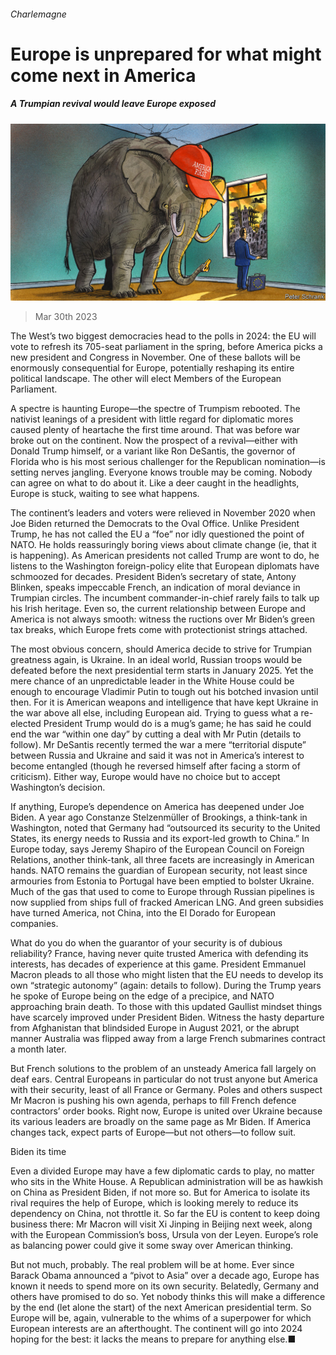 ###### Charlemagne

# Europe is unprepared for what might come next in America 

##### A Trumpian revival would leave Europe exposed 

![image](images/20230401_EUD000.jpg) 

> Mar 30th 2023 

The West’s two biggest democracies head to the polls in 2024: the EU will vote to refresh its 705-seat parliament in the spring, before America picks a new president and Congress in November. One of these ballots will be enormously consequential for Europe, potentially reshaping its entire political landscape. The other will elect Members of the European Parliament.

A spectre is haunting Europe—the spectre of Trumpism rebooted. The nativist leanings of a president with little regard for diplomatic mores caused plenty of heartache the first time around. That was before war broke out on the continent. Now the prospect of a revival—either with Donald Trump himself, or a variant like Ron DeSantis, the governor of Florida who is his most serious challenger for the Republican nomination—is setting nerves jangling. Everyone knows trouble may be coming. Nobody can agree on what to do about it. Like a deer caught in the headlights, Europe is stuck, waiting to see what happens. 

The continent’s leaders and voters were relieved in November 2020 when Joe Biden returned the Democrats to the Oval Office. Unlike President Trump, he has not called the EU a “foe” nor idly questioned the point of NATO. He holds reassuringly boring views about climate change (ie, that it is happening). As American presidents not called Trump are wont to do, he listens to the Washington foreign-policy elite that European diplomats have schmoozed for decades. President Biden’s secretary of state, Antony Blinken, speaks impeccable French, an indication of moral deviance in Trumpian circles. The incumbent commander-in-chief rarely fails to talk up his Irish heritage. Even so, the current relationship between Europe and America is not always smooth: witness the ructions over Mr Biden’s green tax breaks, which Europe frets come with protectionist strings attached.

The most obvious concern, should America decide to strive for Trumpian greatness again, is Ukraine. In an ideal world, Russian troops would be defeated before the next presidential term starts in January 2025. Yet the mere chance of an unpredictable leader in the White House could be enough to encourage Vladimir Putin to tough out his botched invasion until then. For it is American weapons and intelligence that have kept Ukraine in the war above all else, including European aid. Trying to guess what a re-elected President Trump would do is a mug’s game; he has said he could end the war “within one day” by cutting a deal with Mr Putin (details to follow). Mr DeSantis recently termed the war a mere “territorial dispute” between Russia and Ukraine and said it was not in America’s interest to become entangled (though he reversed himself after facing a storm of criticism). Either way, Europe would have no choice but to accept Washington’s decision.

If anything, Europe’s dependence on America has deepened under Joe Biden. A year ago Constanze Stelzenmüller of Brookings, a think-tank in Washington, noted that Germany had “outsourced its security to the United States, its energy needs to Russia and its export-led growth to China.” In Europe today, says Jeremy Shapiro of the European Council on Foreign Relations, another think-tank, all three facets are increasingly in American hands. NATO remains the guardian of European security, not least since armouries from Estonia to Portugal have been emptied to bolster Ukraine. Much of the gas that used to come to Europe through Russian pipelines is now supplied from ships full of fracked American LNG. And green subsidies have turned America, not China, into the El Dorado for European companies. 

What do you do when the guarantor of your security is of dubious reliability? France, having never quite trusted America with defending its interests, has decades of experience at this game. President Emmanuel Macron pleads to all those who might listen that the EU needs to develop its own “strategic autonomy” (again: details to follow). During the Trump years he spoke of Europe being on the edge of a precipice, and NATO approaching brain death. To those with this updated Gaullist mindset things have scarcely improved under President Biden. Witness the hasty departure from Afghanistan that blindsided Europe in August 2021, or the abrupt manner Australia was flipped away from a large French submarines contract a month later. 

But French solutions to the problem of an unsteady America fall largely on deaf ears. Central Europeans in particular do not trust anyone but America with their security, least of all France or Germany. Poles and others suspect Mr Macron is pushing his own agenda, perhaps to fill French defence contractors’ order books. Right now, Europe is united over Ukraine because its various leaders are broadly on the same page as Mr Biden. If America changes tack, expect parts of Europe—but not others—to follow suit. 

Biden its time

Even a divided Europe may have a few diplomatic cards to play, no matter who sits in the White House. A Republican administration will be as hawkish on China as President Biden, if not more so. But for America to isolate its rival requires the help of Europe, which is looking merely to reduce its dependency on China, not throttle it. So far the EU is content to keep doing business there: Mr Macron will visit Xi Jinping in Beijing next week, along with the European Commission’s boss, Ursula von der Leyen. Europe’s role as balancing power could give it some sway over American thinking. 

But not much, probably. The real problem will be at home. Ever since Barack Obama announced a “pivot to Asia” over a decade ago, Europe has known it needs to spend more on its own security. Belatedly, Germany and others have promised to do so. Yet nobody thinks this will make a difference by the end (let alone the start) of the next American presidential term. So Europe will be, again, vulnerable to the whims of a superpower for which European interests are an afterthought. The continent will go into 2024 hoping for the best: it lacks the means to prepare for anything else.■






